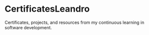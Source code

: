 # CertificatesLeandro
Certificates, projects, and resources from my continuous learning in software development.
